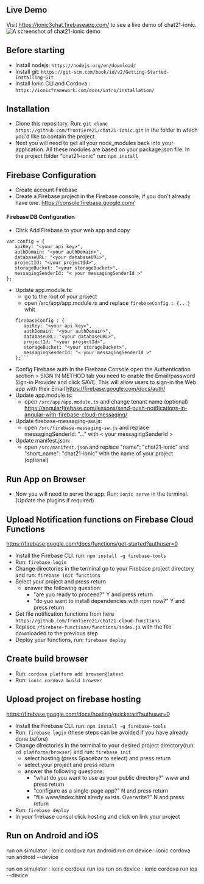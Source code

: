 ## Live Demo ##
Visit https://ionic3chat.firebaseapp.com/ to see a live demo of chat21-ionic.
<img src="http://www.dariodepascalis.com/wp-content/uploads/2017/10/chat21-ionic-desk-new.png" alt="A screenshot of chat21-ionic demo" style="max-width:100%;">

## Before starting ##
* Install nodejs: `https://nodejs.org/en/download/`
* Install git: `https://git-scm.com/book/id/v2/Getting-Started-Installing-Git`
* Install Ionic CLI and Cordova : `https://ionicframework.com/docs/intro/installation/`

## Installation ##
* Clone this repository. Run: `git clone https://github.com/frontiere21/chat21-ionic.git` in the folder in which you'd like to contain the project.
* Next you will need to get all your node_modules back into your application. All these modules are based on your package.json file. In the project folder “chat21-ionic” run: `npm install`

## Firebase Configuration ##
* Create account Firebase
* Create a Firebase project in the Firebase console, if you don't already have one. https://console.firebase.google.com/

#### Firebase DB Configuration #### 
* Click Add Firebase to your web app and copy 
```
var config = { 
   apiKey: "<your api key>",
   authDomain: "<your authDomain>",
   databaseURL: "<your databaseURL>",
   projectId: "<your projectId>",
   storageBucket: "<your storageBucket>",
   messagingSenderId: "< your messagingSenderId >" 
};
```
* Update app.module.ts: 
    * go to the root of your project
    * open /src/app/app.module.ts and replace `firebaseConfig : {...}` whit 
    ```
    firebaseConfig : {
       apiKey: "<your api key>",
       authDomain: "<your authDomain>",
       databaseURL: "<your databaseURL>",
       projectId: "<your projectId>",
       storageBucket: "<your storageBucket>",
       messagingSenderId: "< your messagingSenderId >"
    };```
* Config Firebase auth
In the Firebase Console open the Authentication section > SIGN IN METHOD tab you need to enable the Email/password Sign-in Provider and click SAVE. This will allow users to sign-in the Web app with their Email
https://firebase.google.com/docs/auth/
* Update app.module.ts: 
    * open `/src/app/app.module.ts` and change tenant name (optional)
    https://angularfirebase.com/lessons/send-push-notifications-in-angular-with-firebase-cloud-messaging/
* Update firebase-messaging-sw.js: 
    * open `/src/firebase-messaging-sw.js` and replace messagingSenderId: "..." with < your messagingSenderId >
* Update manifest.json: 
    * open `/src/manifest.json` and replace "name": "chat21-ionic" and "short_name": "chat21-ionic" with the name of your project (optional)

## Run App on Browser ##
* Now you will need to serve the app. Run: `ionic serve` in the terminal. (Update the plugins if required)

## Upload Notification functions on Firebase Cloud Functions ##
https://firebase.google.com/docs/functions/get-started?authuser=0
* Install the Firebase CLI. run: `npm install -g firebase-tools`
* Run: `firebase login`
* Change directories in the terminal go to your Firebase project directory and run: `firebase init functions`
* Select your project and press return
    * answer the following question:
        * "are yuo ready to proceed?" Y and press return
        * "do yuo want to install dependencies with npm now?" Y and press return  
* Get file notification functions from here `https://github.com/frontiere21/chat21-cloud-functions` 
* Replace `/firebase-functions/functions/index.js` with the file downloaded to the previous step
* Deploy your functions, run: `firebase deploy`

## Create build browser ##
* Run: `cordova platform add browser@latest`
* Run: `ionic cordova build browser`

## Upload project on firebase hosting ##
https://firebase.google.com/docs/hosting/quickstart?authuser=0
* Install the Firebase CLI. run: `npm install -g firebase-tools`
* Run: `firebase login`
(these steps can be avoided if you have already done before)
* Change directories in the terminal to your desired project directory(run: `cd platforms/browser`) and run: `firebase init`
    * select hosting (press Spacebar to select) and press return
    * select your project and press return
    * answer the following questions:
        * "what do you want to use as your public directory?"  www and press return  
        * "configure as a single-page app?"  N and press return
        * "file www/index.html alredy exists. Overwrite?" N and press return
* Run: `firebase deploy`
* In your firebase consol click hosting and click on link your project


## Run on Android and iOS
run on simulator : ionic cordova run android
run on device : ionic cordova run android --device

run on simulator : ionic cordova run ios
run on device : ionic cordova run ios --device
